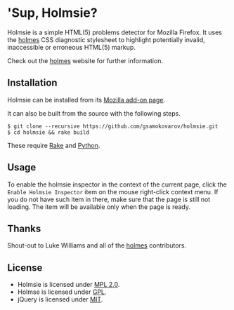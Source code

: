 'Sup, Holmsie?
==============

Holmsie is a simple HTML(5) problems detector for Mozilla Firefox. It uses 
the [holmes][hs] CSS diagnostic stylesheet to highlight potentially invalid,
inaccessible or erroneous HTML(5) markup.

Check out the [holmes][hs] website for further information.

Installation
------------

Holmsie can be installed from its [Mozilla add-on page][ad].

It can also be built from the source with the following steps.

    $ git clone --recursive https://github.com/gsamokovarov/holmsie.git
    $ cd holmsie && rake build

These require [Rake][rk] and [Python][py].

Usage
-----

To enable the holmsie inspector in the context of the current page, click the
`Enable Holmsie Inspector` item on the mouse right-click context menu. If you
do not have such item in there, make sure that the page is still not loading.
The item will be available only when the page is ready.

Thanks
------

Shout-out to Luke Williams and all of the [holmes][hs] contributors.

License
-------

* Holmsie is licensed under [MPL 2.0][mp].
* Holmse is licensed under [GPL][gp].
* jQuery is licensed under [MIT][mt].

[hs]: http://red-root.com/sandbox/holmes/
[ad]: https://addons.mozilla.org/addon/holmsie/
[rk]: http://rake.rubyforge.org/
[py]: http://www.python.org/
[mp]: http://www.mozilla.org/MPL/2.0/
[gp]: http://www.gnu.org/licenses/gpl.html
[mt]: http://opensource.org/licenses/mit-license.php